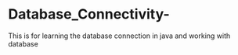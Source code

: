 # Database_Connectivity-
This is for learning the database connection in java and working with database
